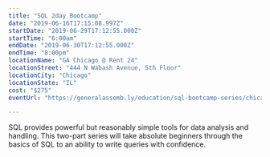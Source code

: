 ```yaml
---
title: "SQL 2day Bootcamp"
date: "2019-06-16T17:15:08.997Z"
startDate: "2019-06-29T17:12:55.000Z"
startTime: "6:00am"
endDate: "2019-06-30T17:12:55.000Z"
endTime: "8:00pm"
locationName: "GA Chicago @ Rent 24"
locationStreet: "444 N Wabash Avenue, 5th Floor"
locationCity: "Chicago"
locationState: "IL"
cost: "$275"
eventUrl: "https://generalassemb.ly/education/sql-bootcamp-series/chicago/73029"

---
```


SQL provides powerful but reasonably simple tools for data analysis and handling. This two-part series will take absolute beginners through the basics of SQL to an ability to write queries with confidence.

